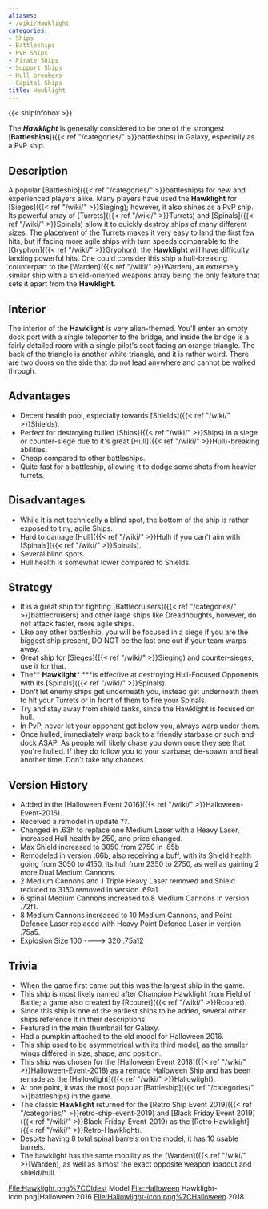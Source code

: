```yaml
---
aliases:
- /wiki/Hawklight
categories:
- Ships
- Battleships
- PVP Ships
- Pirate Ships
- Support Ships
- Hull breakers
- Capital Ships
title: Hawklight
---  
```


{{< shipInfobox >}} 

The **_Hawklight_** is generally considered to be one of the strongest [**Battleships**]({{< ref "/categories/" >}}battleships) in Galaxy, especially as a PvP ship.

## Description

A popular [Battleship]({{< ref "/categories/" >}}battleships) for new and experienced players alike. Many players have used the **Hawklight** for [Sieges]({{< ref "/wiki/" >}}Sieging); however, it also shines as a PvP ship. Its powerful array of [Turrets]({{< ref "/wiki/" >}}Turrets) and [Spinals]({{< ref "/wiki/" >}}Spinals) allow it to quickly destroy ships of many different sizes. The placement of the Turrets makes it very easy to land the first few hits, but if facing more agile ships with turn speeds comparable to the [Gryphon]({{< ref "/wiki/" >}}Gryphon), the **Hawklight** will have difficulty landing powerful hits. One could consider this ship a hull-breaking counterpart to the [Warden]({{< ref "/wiki/" >}}Warden), an extremely similar ship with a shield-oriented weapons array being the only feature that sets it apart from the **Hawklight**.

## Interior

The interior of the **Hawklight** is very alien-themed. You'll enter an empty dock port with a single teleporter to the bridge, and inside the bridge is a fairly detailed room with a single pilot's seat facing an orange triangle. The back of the triangle is another white triangle, and it is rather weird. There are two doors on the side that do not lead anywhere and cannot be walked through.

## Advantages

- Decent health pool, especially towards [Shields]({{< ref "/wiki/" >}}Shields).
- Perfect for destroying hulled [Ships]({{< ref "/wiki/" >}}Ships) in a siege or counter-siege due to it's great [Hull]({{< ref "/wiki/" >}}Hull)-breaking abilities.
- Cheap compared to other battleships.
- Quite fast for a battleship, allowing it to dodge some shots from heavier turrets.

## Disadvantages

- While it is not technically a blind spot, the bottom of the ship is rather exposed to tiny, agile Ships.
- Hard to damage [Hull]({{< ref "/wiki/" >}}Hull) if you can't aim with [Spinals]({{< ref "/wiki/" >}}Spinals).
- Several blind spots.
- Hull health is somewhat lower compared to Shields.

## Strategy

- It is a great ship for fighting [Battlecruisers]({{< ref "/categories/" >}}battlecruisers) and other large ships like Dreadnoughts, however, do not attack faster, more agile ships.
- Like any other battleship, you will be focused in a siege if you are the biggest ship present, DO NOT be the last one out if your team warps away.
- Great ship for [Sieges]({{< ref "/wiki/" >}}Sieging) and counter-sieges, use it for that.
- The** **Hawklight*** ***is effective at destroying Hull-Focused Opponents with its [Spinals]({{< ref "/wiki/" >}}Spinals).
- Don't let enemy ships get underneath you, instead get underneath them to hit your Turrets or in front of them to fire your Spinals.
- Try and stay away from shield tanks, since the Hawklight is focused on hull.
- In PvP, never let your opponent get below you, always warp under them.
- Once hulled, immediately warp back to a friendly starbase or such and dock ASAP. As people will likely chase you down once they see that you're hulled. If they do follow you to your starbase, de-spawn and heal another time. Don't take any chances.

## Version History 

- Added in the [Halloween Event 2016]({{< ref "/wiki/" >}}Halloween-Event-2016).
- Received a remodel in update ??.
- Changed in .63h to replace one Medium Laser with a Heavy Laser, increased Hull health by 250, and price changed.
- Max Shield increased to 3050 from 2750 in .65b
- Remodeled in version .66b, also receiving a buff, with its Shield health going from 3050 to 4150, its hull from 2350 to 2750, as well as gaining 2 more Dual Medium Cannons.
- 2 Medium Cannons and 1 Triple Heavy Laser removed and Shield reduced to 3150 removed in version .69a1.
- 6 spinal Medium Cannons increased to 8 Medium Cannons in version .72f1.
- 8 Medium Cannons increased to 10 Medium Cannons, and Point Defence Laser replaced with Heavy Point Defence Laser in version .75a5.
- Explosion Size 100 ----> 320 .75a12

## Trivia

- When the game first came out this was the largest ship in the game.
- This ship is most likely named after Champion Hawklight from Field of Battle; a game also created by [Rcouret]({{< ref "/wiki/" >}}Rcouret).
- Since this ship is one of the earliest ships to be added, several other ships reference it in their descriptions.
- Featured in the main thumbnail for Galaxy.
- Had a pumpkin attached to the old model for Halloween 2016.
- This ship used to be asymmetrical with its third model, as the smaller wings differed in size, shape, and position.
- This ship was chosen for the [Halloween Event 2018]({{< ref "/wiki/" >}}Halloween-Event-2018) as a remade Halloween Ship and has been remade as the [Hallowlight]({{< ref "/wiki/" >}}Hallowlight).
- At one point, it was the most popular [Battleship]({{< ref "/categories/" >}}battleships) in the game.
- The classic **Hawklight** returned for the [Retro Ship Event 2019]({{< ref "/categories/" >}}retro-ship-event-2019) and [Black Friday Event 2019]({{< ref "/wiki/" >}}Black-Friday-Event-2019) as the [Retro Hawklight]({{< ref "/wiki/" >}}Retro-Hawklight).
- Despite having 8 total spinal barrels on the model, it has 10 usable barrels.
- The hawklight has the same mobility as the [Warden]({{< ref "/wiki/" >}}Warden), as well as almost the exact opposite weapon loadout and shield/hull.

<File:Hawklight.png%7COldest> Model <File:Halloween> Hawklight-icon.png|Halloween 2016 <File:Hallowlight-icon.png%7CHalloween> 2018